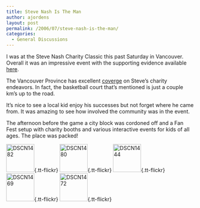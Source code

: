 ```yaml
---
title: Steve Nash Is The Man
author: ajordens
layout: post
permalink: /2006/07/steve-nash-is-the-man/
categories:
  - General Discussions
---
```

I was at the Steve Nash Charity Classic this past Saturday in Vancouver. Overall it was an impressive event with the supporting evidence available [here][1].

The Vancouver Province has excellent [coverge][2] on Steve&#8217;s charity endeavors. In fact, the basketball court that&#8217;s mentioned is just a couple km&#8217;s up to the road.

It&#8217;s nice to see a local kid enjoy his successes but not forget where he came from. It was amazing to see how involved the community was in the event.

The afternoon before the game a city block was cordoned off and a Fan Fest setup with charity booths and various interactive events for kids of all ages. The place was packed!

[<img width="75" height="75" alt="DSCN1482" class="tt-flickr" src="http://static.flickr.com/74/196338858_87a20fdbbb_s.jpg" />][3]{.tt-flickr} [<img width="75" height="75" alt="DSCN1480" class="tt-flickr" src="http://static.flickr.com/65/196337564_066fcbb327_s.jpg" />][4]{.tt-flickr} [<img width="75" height="75" alt="DSCN1444" class="tt-flickr" src="http://static.flickr.com/72/196317007_dab68ad5c2_s.jpg" />][5]{.tt-flickr} [<img width="75" height="75" alt="DSCN1469" class="tt-flickr" src="http://static.flickr.com/67/196332035_7aef38695a_s.jpg" />][6]{.tt-flickr} [<img width="75" height="75" alt="DSCN1472" class="tt-flickr" src="http://static.flickr.com/64/196333781_c263d79bb4_s.jpg" />][7]{.tt-flickr}

 [1]: http://www.flickr.com/photos/adamjordens/tags/stevenashcharityclassic/
 [2]: http://www.canada.com/theprovince/news/sports/story.html?id=8086923a-ec46-4267-978b-bd34266cefe3
 [3]: http://www.flickr.com/photos/adamjordens/196338858
 [4]: http://www.flickr.com/photos/adamjordens/196337564
 [5]: http://www.flickr.com/photos/adamjordens/196317007
 [6]: http://www.flickr.com/photos/adamjordens/196332035
 [7]: http://www.flickr.com/photos/adamjordens/196333781